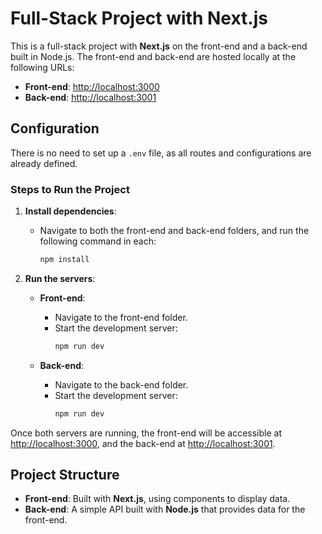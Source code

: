 # Full-Stack Project with Next.js

This is a full-stack project with **Next.js** on the front-end and a back-end built in Node.js. The front-end and back-end are hosted locally at the following URLs:

- **Front-end**: [http://localhost:3000](http://localhost:3000)
- **Back-end**: [http://localhost:3001](http://localhost:3001)

## Configuration

There is no need to set up a `.env` file, as all routes and configurations are already defined.

### Steps to Run the Project

1. **Install dependencies**:
   - Navigate to both the front-end and back-end folders, and run the following command in each:
     ```bash
     npm install
     ```

2. **Run the servers**:
   - **Front-end**:
     - Navigate to the front-end folder.
     - Start the development server:
       ```bash
       npm run dev
       ```

   - **Back-end**:
     - Navigate to the back-end folder.
     - Start the development server:
       ```bash
       npm run dev
       ```

Once both servers are running, the front-end will be accessible at [http://localhost:3000](http://localhost:3000), and the back-end at [http://localhost:3001](http://localhost:3001).

## Project Structure

- **Front-end**: Built with **Next.js**, using components to display data.
- **Back-end**: A simple API built with **Node.js** that provides data for the front-end.
